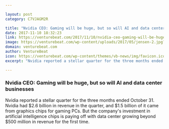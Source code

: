 ```yaml
---

layout: post
category: C7VJAGM2R

title: "Nvidia CEO: Gaming will be huge, but so will AI and data center businesses"
date: 2017-11-10 18:32:23
link: https://venturebeat.com/2017/11/10/nvidia-ceo-gaming-will-be-huge-but-so-will-ai-and-data-center-businesses/
image: https://venturebeat.com/wp-content/uploads/2017/05/jensen-2.jpg?fit=780%2C583&strip=all
domain: venturebeat.com
author: VentureBeat
icon: https://venturebeat.com/wp-content/themes/vb-news/img/favicon.ico
excerpt: "Nvidia reported a stellar quarter for the three months ended October 31. Nvidia had $2.6 billion in revenue in the quarter, and $1.5 billion of it came from graphics chips for gaming PCs. But the company's investment in artificial intelligence chips is paying off with data center growing beyond $500 million in revenue for the first time."

---
```


### Nvidia CEO: Gaming will be huge, but so will AI and data center businesses

Nvidia reported a stellar quarter for the three months ended October 31. Nvidia had $2.6 billion in revenue in the quarter, and $1.5 billion of it came from graphics chips for gaming PCs. But the company's investment in artificial intelligence chips is paying off with data center growing beyond $500 million in revenue for the first time.